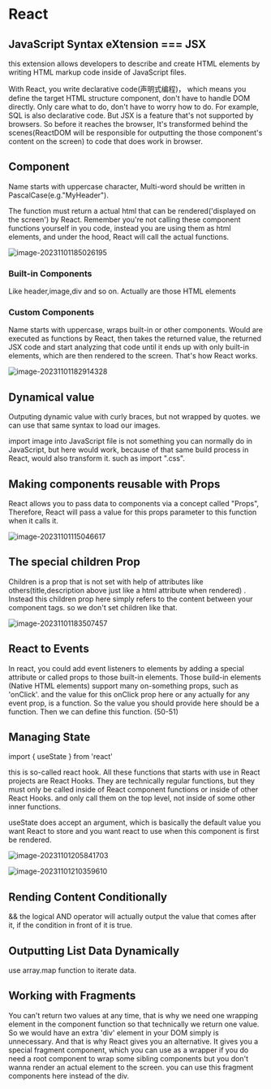 # React



## **J**avaScript **S**yntax e**X**tension === JSX

this extension allows developers to describe and create HTML elements by writing HTML markup code inside of JavaScript files.

With React, you write declarative code(声明式编程)， which means you define the target HTML structure component, don't have to handle DOM directly.  Only care what to do, don't have to worry how to do. For example, SQL is also declarative code. But JSX is  a feature that's not supported by browsers. So before it reaches the browser, It's transformed behind the scenes(ReactDOM will be responsible for outputting the those component's content on the screen) to code that does work in browser.



## Component

Name starts with uppercase character, Multi-word should be written in PascalCase(e.g."MyHeader"). 

The function must return a actual html that can be rendered('displayed on the screen') by React. Remember you're not calling these component functions yourself in you code, instead you are using them as html elements, and under the hood, React will call the actual functions.

![image-20231101185026195](C:\Users\simon.cheng\AppData\Roaming\Typora\typora-user-images\image-20231101185026195.png)

### Built-in Components

Like header,image,div and so on. Actually are those HTML elements 

### Custom Components

Name starts with uppercase, wraps built-in or other components. Would are executed as functions by React, then takes the returned value, the returned JSX code and start analyzing that code until it ends up with only built-in elements, which are then rendered to the screen.  That's how React works.

![image-20231101182914328](C:\Users\simon.cheng\AppData\Roaming\Typora\typora-user-images\image-20231101182914328.png)

## Dynamical value

Outputing dynamic value with curly braces, but not wrapped by quotes. we can use that same syntax to load our images.

import image into JavaScript file is not something you can normally do in JavaScript, but here would work, because of that same build process in React, would also transform it. such as import ".css".

## Making components reusable  with Props

React allows you to pass data to components via a concept called "Props", Therefore, React will pass a value for this props parameter to this function when it calls it.

![image-20231101115046617](C:\Users\simon.cheng\AppData\Roaming\Typora\typora-user-images\image-20231101115046617.png)

## The special children Prop

Children is a prop that is not set with help of attributes like others(title,description above just like a html attribute when rendered) . Instead this children prop here simply refers to the content between your component tags. so we don't set children like that. 

![image-20231101183507457](C:\Users\simon.cheng\AppData\Roaming\Typora\typora-user-images\image-20231101183507457.png)

## React to Events

In react, you could add event listeners to elements by adding a special attribute or called props to those built-in elements. Those build-in elements (Native HTML elements) support many on-something props, such as 'onClick'. and the value for this onClick prop here or any actually for any event prop, is a function. So the value you should provide here should be a function. Then we can define this function. (50-51)

## Managing State

import  { useState } from 'react'

this is so-called react hook. All these functions that starts with use in React projects are React Hooks. They are technically regular functions, but they must only be called inside of React component functions or inside of other React Hooks. and only call them on the top level, not inside of some other inner functions.

useState does accept an argument, which is basically the default value you want React to store and you want react to use when this component is first be rendered.

![image-20231101205841703](C:\Users\simon.cheng\AppData\Roaming\Typora\typora-user-images\image-20231101205841703.png)

![image-20231101210359610](C:\Users\simon.cheng\AppData\Roaming\Typora\typora-user-images\image-20231101210359610.png)

## Rending Content Conditionally

&& the logical AND operator will actually output the value that comes after it, if the condition in front of it is true.

## Outputting List Data Dynamically

use array.map function to iterate data.

## Working with Fragments

You can't return two values at any time, that is why we need one wrapping element in the component function so that technically we return one value.  So we would have an extra 'div' element in your DOM simply is unnecessary. And that is why React gives you an alternative. It gives you a special fragment component, which you can use as a wrapper if you do need a root component to wrap some sibling components but you don't wanna render an actual element to the screen. you can use this fragment components here instead of the div.

